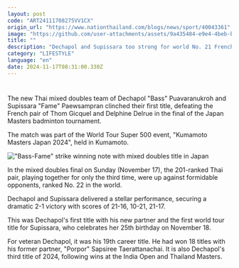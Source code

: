 ```yaml
---
layout: post
code: "ART24111708275VV1CX"
origin_url: "https://www.nationthailand.com/blogs/news/sport/40043361"
image: "https://github.com/user-attachments/assets/9a435484-e9e4-4beb-bd5c-489c8b59a0bc"
title: ""
description: "Dechapol and Supissara too strong for world No. 21 French pair"
category: "LIFESTYLE"
language: "en"
date: 2024-11-17T08:31:00.330Z
---
```


# 









The new Thai mixed doubles team of Dechapol "Bass" Puavaranukroh and Supissara "Fame" Paewsampran clinched their first title, defeating the French pair of Thom Gicquel and Delphine Delrue in the final of the Japan Masters badminton tournament.

The match was part of the World Tour Super 500 event, "Kumamoto Masters Japan 2024", held in Kumamoto.

  ![\"Bass-Fame\" strike winning note with mixed doubles title in Japan](https://github.com/user-attachments/assets/7b153975-fce4-40c5-8bb9-3e92ac14ae0e)

In the mixed doubles final on Sunday (November 17), the 201-ranked Thai pair, playing together for only the third time, were up against formidable opponents, ranked No. 22 in the world.

Dechapol and Supissara delivered a stellar performance, securing a dramatic 2-1 victory with scores of 21-16, 10-21, 21-17.

This was Dechapol's first title with his new partner and the first world tour title for Supissara, who celebrates her 25th birthday on November 18.

For veteran Dechapol, it was his 19th career title. He had won 18 titles with his former partner, "Porpor" Sapsiree Taerattanachai. It is also Dechapol's third title of 2024, following wins at the India Open and Thailand Masters.